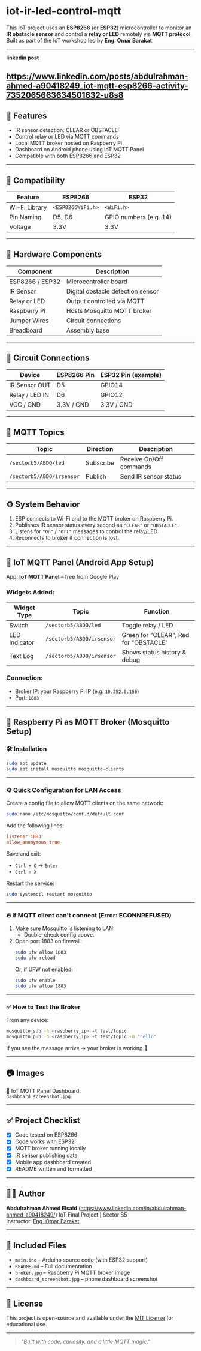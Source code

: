 # iot-ir-led-control-mqtt

This IoT project uses an **ESP8266** (or **ESP32**) microcontroller to monitor an **IR obstacle sensor** and control a **relay or LED** remotely via **MQTT protocol**. Built as part of the IoT workshop led by **Eng. Omar Barakat**.

---
**linkedin post**

https://www.linkedin.com/posts/abdulrahman-ahmed-a90418249_iot-mqtt-esp8266-activity-7352065663634501632-u8s8
---

## 📌 Features

- IR sensor detection: CLEAR or OBSTACLE
- Control relay or LED via MQTT commands
- Local MQTT broker hosted on Raspberry Pi
- Dashboard on Android phone using IoT MQTT Panel
- Compatible with both ESP8266 and ESP32

---

## 📱 Compatibility

| Feature           | ESP8266             | ESP32                   |
|------------------|---------------------|--------------------------|
| Wi-Fi Library     | `<ESP8266WiFi.h>`   | `<WiFi.h>`               |
| Pin Naming        | D5, D6              | GPIO numbers (e.g. 14)   |
| Voltage           | 3.3V                | 3.3V                     |

---

## 🧰 Hardware Components

| Component         | Description                                |
|------------------|--------------------------------------------|
| ESP8266 / ESP32  | Microcontroller board                      |
| IR Sensor         | Digital obstacle detection sensor          |
| Relay or LED      | Output controlled via MQTT                 |
| Raspberry Pi      | Hosts Mosquitto MQTT broker                |
| Jumper Wires      | Circuit connections                        |
| Breadboard        | Assembly base                              |

---

## 🔌 Circuit Connections

| Device         | ESP8266 Pin | ESP32 Pin (example) |
|----------------|-------------|----------------------|
| IR Sensor OUT  | D5          | GPIO14               |
| Relay / LED IN | D6          | GPIO12               |
| VCC / GND      | 3.3V / GND  | 3.3V / GND           |

---

## 💬 MQTT Topics

| Topic                      | Direction  | Description                  |
|---------------------------|------------|------------------------------|
| `/sectorb5/ABDO/led`      | Subscribe  | Receive On/Off commands      |
| `/sectorb5/ABDO/irsensor` | Publish    | Send IR sensor status        |

---

## ⚙️ System Behavior

1. ESP connects to Wi-Fi and to the MQTT broker on Raspberry Pi.
2. Publishes IR sensor status every second as `"CLEAR"` or `"OBSTACLE"`.
3. Listens for `"On"` / `"Off"` messages to control the relay/LED.
4. Reconnects to broker if connection is lost.

---

## 📱 IoT MQTT Panel (Android App Setup)

App: **IoT MQTT Panel** – free from Google Play

### Widgets Added:

| Widget Type   | Topic                      | Function                      |
|---------------|----------------------------|-------------------------------|
| Switch        | `/sectorb5/ABDO/led`       | Toggle relay / LED            |
| LED Indicator | `/sectorb5/ABDO/irsensor`  | Green for "CLEAR", Red for "OBSTACLE" |
| Text Log      | `/sectorb5/ABDO/irsensor`  | Shows status history & debug  |

### Connection:

- Broker IP: your Raspberry Pi IP (e.g. `10.252.0.156`)
- Port: `1883`

---

## 🔧 Raspberry Pi as MQTT Broker (Mosquitto Setup)

### 🛠️ Installation

```bash
sudo apt update
sudo apt install mosquitto mosquitto-clients
```

---

### ⚙️ Quick Configuration for LAN Access

Create a config file to allow MQTT clients on the same network:

```bash
sudo nano /etc/mosquitto/conf.d/default.conf
```

Add the following lines:

```conf
listener 1883
allow_anonymous true
```

Save and exit:
- `Ctrl + O` → `Enter`
- `Ctrl + X`

Restart the service:

```bash
sudo systemctl restart mosquitto
```

---

### 🔥 If MQTT client can't connect (Error: ECONNREFUSED)

1. Make sure Mosquitto is listening to LAN:
   - Double-check config above.
2. Open port 1883 on firewall:
   ```bash
   sudo ufw allow 1883
   sudo ufw reload
   ```
   Or, if UFW not enabled:
   ```bash
   sudo ufw enable
   sudo ufw allow 1883
   ```

---

### ✅ How to Test the Broker

From any device:

```bash
mosquitto_sub -h <raspberry_ip> -t test/topic
mosquitto_pub -h <raspberry_ip> -t test/topic -m "hello"
```

If you see the message arrive → your broker is working 🎉

---

## 📷 Images


📸 IoT MQTT Panel Dashboard:  
`dashboard_screenshot.jpg` 

---

## ✅ Project Checklist

- [x] Code tested on ESP8266
- [x] Code works with ESP32
- [x] MQTT broker running locally
- [x] IR sensor publishing data
- [x] Mobile app dashboard created
- [x] README written and formatted

---

## 👨‍💻 Author

**Abdulrahman Ahmed Elsaid**  (https://www.linkedin.com/in/abdulrahman-ahmed-a90418249/)
IoT Final Project | Sector B5  
Instructor: [Eng. Omar Barakat](https://www.linkedin.com/in/omarbarakota/)

---

## 📁 Included Files

- `main.ino` – Arduino source code (with ESP32 support)
- `README.md` – Full documentation
- `broker.jpg` – Raspberry Pi MQTT broker image
- `dashboard_screenshot.jpg` –  phone dashboard screenshot

---

## 📃 License

This project is open-source and available under the [MIT License](https://opensource.org/licenses/MIT) for educational use.

---

> _"Built with code, curiosity, and a little MQTT magic."_
